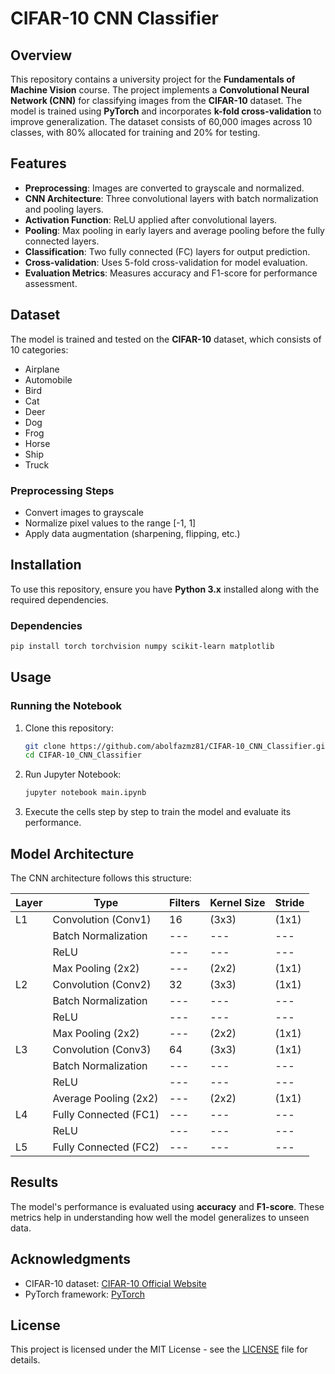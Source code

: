 # CIFAR-10 CNN Classifier

## Overview
This repository contains a university project for the **Fundamentals of Machine Vision** course. The project implements a **Convolutional Neural Network (CNN)** for classifying images from the **CIFAR-10** dataset. The model is trained using **PyTorch** and incorporates **k-fold cross-validation** to improve generalization. The dataset consists of 60,000 images across 10 classes, with 80% allocated for training and 20% for testing.

## Features
- **Preprocessing**: Images are converted to grayscale and normalized.
- **CNN Architecture**: Three convolutional layers with batch normalization and pooling layers.
- **Activation Function**: ReLU applied after convolutional layers.
- **Pooling**: Max pooling in early layers and average pooling before the fully connected layers.
- **Classification**: Two fully connected (FC) layers for output prediction.
- **Cross-validation**: Uses 5-fold cross-validation for model evaluation.
- **Evaluation Metrics**: Measures accuracy and F1-score for performance assessment.

## Dataset
The model is trained and tested on the **CIFAR-10** dataset, which consists of 10 categories:
- Airplane
- Automobile
- Bird
- Cat
- Deer
- Dog
- Frog
- Horse
- Ship
- Truck

### Preprocessing Steps
- Convert images to grayscale
- Normalize pixel values to the range [-1, 1]
- Apply data augmentation (sharpening, flipping, etc.)

## Installation
To use this repository, ensure you have **Python 3.x** installed along with the required dependencies.

### Dependencies
```bash
pip install torch torchvision numpy scikit-learn matplotlib
```

## Usage
### Running the Notebook
1. Clone this repository:
   ```bash
   git clone https://github.com/abolfazmz81/CIFAR-10_CNN_Classifier.git
   cd CIFAR-10_CNN_Classifier
   ```
2. Run Jupyter Notebook:
   ```bash
   jupyter notebook main.ipynb
   ```
3. Execute the cells step by step to train the model and evaluate its performance.

## Model Architecture
The CNN architecture follows this structure:

| Layer | Type | Filters | Kernel Size | Stride |
|--------|-----------------|----------|-------------|--------|
| L1 | Convolution (Conv1) | 16 | (3x3) | (1x1) |
|  | Batch Normalization | --- | --- | --- |
|  | ReLU | --- | --- | --- |
|  | Max Pooling (2x2) | --- | (2x2) | (1x1) |
| L2 | Convolution (Conv2) | 32 | (3x3) | (1x1) |
|  | Batch Normalization | --- | --- | --- |
|  | ReLU | --- | --- | --- |
|  | Max Pooling (2x2) | --- | (2x2) | (1x1) |
| L3 | Convolution (Conv3) | 64 | (3x3) | (1x1) |
|  | Batch Normalization | --- | --- | --- |
|  | ReLU | --- | --- | --- |
|  | Average Pooling (2x2) | --- | (2x2) | (1x1) |
| L4 | Fully Connected (FC1) | --- | --- | --- |
|  | ReLU | --- | --- | --- |
| L5 | Fully Connected (FC2) | --- | --- | --- |

## Results
The model's performance is evaluated using **accuracy** and **F1-score**. These metrics help in understanding how well the model generalizes to unseen data.

## Acknowledgments
- CIFAR-10 dataset: [CIFAR-10 Official Website](https://www.cs.toronto.edu/~kriz/cifar.html)
- PyTorch framework: [PyTorch](https://pytorch.org/)

## License
This project is licensed under the MIT License - see the [LICENSE](./LICENSE) file for details.

